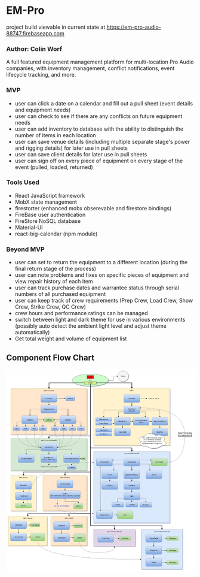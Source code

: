 # EM-Pro

project build viewable in current state at https://em-pro-audio-88747.firebaseapp.com

### Author: Colin Worf

A full featured equipment management platform for multi-location Pro Audio companies, with inventory management, conflict notifications, event lifecycle tracking, and more.

### MVP
- user can click a date on a calendar and fill out a pull sheet (event details and equipment needs)
- user can check to see if there are any conflicts on future equipment needs
- user can add inventory to database with the ability to distinguish the number of items in each location
- user can save venue details (including multiple separate stage's power and rigging details) for later use in pull sheets
- user can save client details for later use in pull sheets
- user can sign off on every piece of equipment on every stage of the event (pulled, loaded, returned)

### Tools Used
- React JavaScript framework
- MobX state management
- firestorter (enhanced mobx obserevable and firestore bindings)
- FireBase user authentication
- FireStore NoSQL database
- Material-UI
- react-big-calendar (npm module)

### Beyond MVP
- user can set to return the equipment to a different location (during the final return stage of the process)
- user can note problems and fixes on specific pieces of equipment and view repair history of each item
- user can track purchase dates and warrantee status through serial numbers of all purchased equipment
- user can keep track of crew requirements (Prep Crew, Load Crew, Show Crew, Strike Crew, QC Crew)
- crew hours and performance ratings can be managed
- switch between light and dark theme for use in various environments (possibly auto detect the ambient light level and adjust theme automatically)
- Get total weight and volume of equipment list

## Component Flow Chart

![alt text](src/assets/images/MProFlow.jpg)
